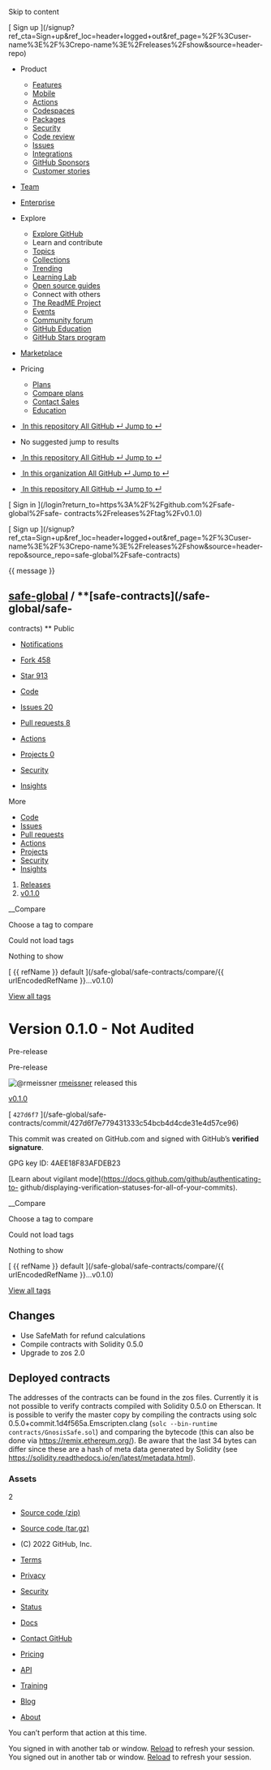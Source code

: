 Skip to content

[ ](https://github.com/)

[ Sign up
](/signup?ref_cta=Sign+up&ref_loc=header+logged+out&ref_page=%2F%3Cuser-
name%3E%2F%3Crepo-name%3E%2Freleases%2Fshow&source=header-repo)

  * Product 

    * [ Features ](/features)
    * [ Mobile ](/mobile)
    * [ Actions ](/features/actions)
    * [ Codespaces ](/features/codespaces)
    * [ Packages ](/features/packages)
    * [ Security ](/features/security)
    * [ Code review ](/features/code-review)
    * [ Issues ](/features/issues)
    * [ Integrations ](/features/integrations)
    * [ GitHub Sponsors ](/sponsors)
    * [ Customer stories ](/customer-stories)

  * [Team](/team)
  * [Enterprise](/enterprise)
  * Explore 

    * [ Explore GitHub ](/explore)
    * Learn and contribute
    * [ Topics ](/topics)
    * [ Collections ](/collections)
    * [ Trending ](/trending)
    * [ Learning Lab ](https://lab.github.com/)
    * [ Open source guides ](https://opensource.guide)
    * Connect with others
    * [ The ReadME Project ](/readme)
    * [ Events ](/events)
    * [ Community forum ](https://github.community)
    * [ GitHub Education ](https://education.github.com)
    * [ GitHub Stars program ](https://stars.github.com)

  * [Marketplace](/marketplace)
  * Pricing 

    * [ Plans ](/pricing)
    * [ Compare plans ](/pricing#compare-features)
    * [ Contact Sales ](https://github.com/enterprise/contact)
    * [ Education ](https://education.github.com)

  * [ ![]() In this repository  All GitHub  ↵ Jump to ↵ ]()

  * No suggested jump to results

  * [ ![]() In this repository  All GitHub  ↵ Jump to ↵ ]()
  * [ ![]() In this organization  All GitHub  ↵ Jump to ↵ ]()
  * [ ![]() In this repository  All GitHub  ↵ Jump to ↵ ]()

[ Sign in ](/login?return_to=https%3A%2F%2Fgithub.com%2Fsafe-global%2Fsafe-
contracts%2Freleases%2Ftag%2Fv0.1.0)

[ Sign up
](/signup?ref_cta=Sign+up&ref_loc=header+logged+out&ref_page=%2F%3Cuser-
name%3E%2F%3Crepo-name%3E%2Freleases%2Fshow&source=header-
repo&source_repo=safe-global%2Fsafe-contracts)

{{ message }}

##  [safe-global](/safe-global) / **[safe-contracts](/safe-global/safe-
contracts) ** Public

  * [ Notifications ](/login?return_to=%2Fsafe-global%2Fsafe-contracts)
  * [ Fork 458 ](/login?return_to=%2Fsafe-global%2Fsafe-contracts)
  * [ Star  913 ](/login?return_to=%2Fsafe-global%2Fsafe-contracts)

  * [ Code ](/safe-global/safe-contracts/tree/v0.1.0)
  * [ Issues 20 ](/safe-global/safe-contracts/issues)
  * [ Pull requests 8 ](/safe-global/safe-contracts/pulls)
  * [ Actions ](/safe-global/safe-contracts/actions)
  * [ Projects 0 ](/safe-global/safe-contracts/projects?type=beta)
  * [ Security ](/safe-global/safe-contracts/security)
  * [ Insights ](/safe-global/safe-contracts/pulse)

More

  * [ Code ](/safe-global/safe-contracts/tree/v0.1.0)
  * [ Issues ](/safe-global/safe-contracts/issues)
  * [ Pull requests ](/safe-global/safe-contracts/pulls)
  * [ Actions ](/safe-global/safe-contracts/actions)
  * [ Projects ](/safe-global/safe-contracts/projects?type=beta)
  * [ Security ](/safe-global/safe-contracts/security)
  * [ Insights ](/safe-global/safe-contracts/pulse)

  1. [Releases](/safe-global/safe-contracts/releases)
  2. [ v0.1.0 ](/safe-global/safe-contracts/releases/tag/v0.1.0)

__Compare

Choose a tag to compare

Could not load tags

Nothing to show

[ {{ refName }} default ](/safe-global/safe-contracts/compare/{{
urlEncodedRefName }}...v0.1.0)

[View all tags](/safe-global/safe-contracts/tags)

# Version 0.1.0 - Not Audited

Pre-release

Pre-release

![@rmeissner](https://avatars.githubusercontent.com/u/2896048?s=40&v=4)
[rmeissner](/rmeissner) released this

[ v0.1.0  ](/safe-global/safe-contracts/tree/v0.1.0)

[ `427d6f7` ](/safe-global/safe-
contracts/commit/427d6f7e779431333c54bcb4d4cde31e4d57ce96)

This commit was created on GitHub.com and signed with GitHub’s **verified
signature**.

GPG key ID: 4AEE18F83AFDEB23

[Learn about vigilant mode](https://docs.github.com/github/authenticating-to-
github/displaying-verification-statuses-for-all-of-your-commits).

__Compare

Choose a tag to compare

Could not load tags

Nothing to show

[ {{ refName }} default ](/safe-global/safe-contracts/compare/{{
urlEncodedRefName }}...v0.1.0)

[View all tags](/safe-global/safe-contracts/tags)

## Changes

  * Use SafeMath for refund calculations
  * Compile contracts with Solidity 0.5.0
  * Upgrade to zos 2.0

## Deployed contracts

The addresses of the contracts can be found in the zos files. Currently it is
not possible to verify contracts compiled with Solidity 0.5.0 on Etherscan. It
is possible to verify the master copy by compiling the contracts using solc
0.5.0+commit.1d4f565a.Emscripten.clang (`solc --bin-runtime
contracts/GnosisSafe.sol`) and comparing the bytecode (this can also be done
via <https://remix.ethereum.org/>). Be aware that the last 34 bytes can differ
since these are a hash of meta data generated by Solidity (see
<https://solidity.readthedocs.io/en/latest/metadata.html>).

### Assets

2

  * [ Source code (zip) ](/safe-global/safe-contracts/archive/refs/tags/v0.1.0.zip)

  * [ Source code (tar.gz) ](/safe-global/safe-contracts/archive/refs/tags/v0.1.0.tar.gz)

  * [ ](https://github.com "GitHub") (C) 2022 GitHub, Inc. 

  * [Terms](https://docs.github.com/en/github/site-policy/github-terms-of-service)
  * [Privacy](https://docs.github.com/en/github/site-policy/github-privacy-statement)
  * [Security](https://github.com/security)
  * [Status](https://www.githubstatus.com/)
  * [Docs](https://docs.github.com)
  * [Contact GitHub](https://support.github.com?tags=dotcom-footer)
  * [Pricing](https://github.com/pricing)
  * [API](https://docs.github.com)
  * [Training](https://services.github.com)
  * [Blog](https://github.blog)
  * [About](https://github.com/about)

You can’t perform that action at this time.

You signed in with another tab or window. [Reload]() to refresh your session.
You signed out in another tab or window. [Reload]() to refresh your session.

